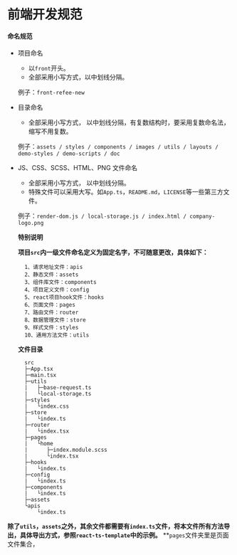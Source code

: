 # 前端开发规范

#### 命名规范

* 项目命名
    - 以```front```开头。
    - 全部采用小写方式，以中划线分隔。
    
    例子：```front-refee-new```

* 目录命名
    - 全部采用小写方式， 以中划线分隔，有复数结构时，要采用复数命名法， 缩写不用复数。

    例子：```assets / styles / components / images / utils / layouts / demo-styles / demo-scripts / doc```

* JS、CSS、SCSS、HTML、PNG 文件命名
    - 全部采用小写方式， 以中划线分隔。
    - 特殊文件可以采用大写。如```App.ts```，```README.md```，```LICENSE```等一些第三方文件。

    例子：```render-dom.js / local-storage.js / index.html / company-logo.png``` 

     
    **特别说明**
    
    **项目```src```内一级文件命名定义为固定名字，不可随意更改，具体如下：**
        
        1、请求地址文件：apis 
        2、静态文件：assets
        3、组件库文件：components
        4、项目定义文件：config
        5、react项目hook文件：hooks
        6、页面文件：pages
        7、路由文件：router
        8、数据管理文件：store
        9、样式文件：styles
        10、通用方法文件：utils

    **文件目录**

        src
        ├─App.tsx
        ├─main.tsx
        ├─utils
        |   ├─base-request.ts
        |   └local-storage.ts
        ├─styles
        |   └index.css
        ├─store
        |   └index.ts
        ├─router
        |   └index.tsx
        ├─pages
        |   └home
        |      ├─index.module.scss
        |      └index.tsx
        ├─hooks
        |   └index.ts
        ├─config
        |   └index.ts
        ├─components
        |   └index.ts
        ├─assets  
        └apis
            └index.ts
**除了```utils```，```assets```之外，其余文件都需要有```index.ts```文件，将本文件所有方法导出，具体导出方式，参照```react-ts-template```中的示例。**
**```pages```文件夹里是页面文件集合，
    







